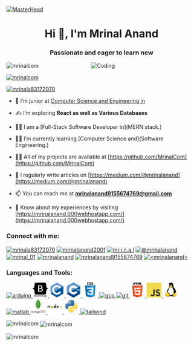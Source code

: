 [![MasterHead](https://repository-images.githubusercontent.com/588181932/e36ec678-7984-4cdd-8e4c-a3932772ff8e)](https://github.com/MrinalCom)
<h1 align="center">Hi 👋, I'm Mrinal Anand</h1>
<h3 align="center">Passionate and eager to learn new</h3>
<img align="right" alt="Coding" width="280" src="https://cdn.dribbble.com/users/1162077/screenshots/3848914/programmer.gif">

<p align="left"> <img src="https://komarev.com/ghpvc/?username=mrinalcom&label=Profile%20views&color=0e75b6&style=flat" alt="mrinalcom" /> </p>

<p align="left"> <a href="https://github.com/ryo-ma/github-profile-trophy"><img src="https://github-profile-trophy.vercel.app/?username=mrinalcom" alt="mrinalcom" /></a> </p>

<p align="left"> <a href="https://twitter.com/mrinala83172070" target="blank"><img src="https://img.shields.io/twitter/follow/mrinala83172070?logo=twitter&style=for-the-badge" alt="mrinala83172070" /></a> </p>

- 🏫 I’m junior at [Computer Science and Engineering in](IEM,Kolkata)

- ✍️ I’m exploring **React as well as Various Databases**

- 🧑‍💻 I am a [Full-Stack Software Developer in](MERN stack.)

- 🧑‍🎓 I’m currently learning [Computer Science and](Software Engineering.)

- 👨‍💻 All of my projects are available at [https://github.com/MrinalCom](https://github.com/MrinalCom)

- 📝 I regularly write articles on [https://medium.com/@mrinalanand](https://medium.com/@mrinalanand)

- 📫 You can reach me at **mrinalanand9155674769@gmail.com**

- 📄 Know about my experiences by visiting [https://mrinalanand.000webhostapp.com/](https://mrinalanand.000webhostapp.com/)

<h3 align="left">Connect with me:</h3>
<p align="left">
<a href="https://twitter.com/mrinala83172070" target="blank"><img align="center" src="https://raw.githubusercontent.com/rahuldkjain/github-profile-readme-generator/master/src/images/icons/Social/twitter.svg" alt="mrinala83172070" height="30" width="40" /></a>
<a href="https://linkedin.com/in/mrinalanand2001" target="blank"><img align="center" src="https://raw.githubusercontent.com/rahuldkjain/github-profile-readme-generator/master/src/images/icons/Social/linked-in-alt.svg" alt="mrinalanand2001" height="30" width="40" /></a>
<a href="https://instagram.com/mr.i.n.a.l" target="blank"><img align="center" src="https://raw.githubusercontent.com/rahuldkjain/github-profile-readme-generator/master/src/images/icons/Social/instagram.svg" alt="mr.i.n.a.l" height="30" width="40" /></a>
<a href="https://medium.com/@mrinalanand" target="blank"><img align="center" src="https://raw.githubusercontent.com/rahuldkjain/github-profile-readme-generator/master/src/images/icons/Social/medium.svg" alt="@mrinalanand" height="30" width="40" /></a>
<a href="https://www.codechef.com/users/mrinal_01" target="blank"><img align="center" src="https://cdn.jsdelivr.net/npm/simple-icons@3.1.0/icons/codechef.svg" alt="mrinal_01" height="30" width="40" /></a>
<a href="https://codeforces.com/profile/mrinalanand" target="blank"><img align="center" src="https://raw.githubusercontent.com/rahuldkjain/github-profile-readme-generator/master/src/images/icons/Social/codeforces.svg" alt="mrinalanand" height="30" width="40" /></a>
<a href="https://www.leetcode.com/mrinalanand9155674769" target="blank"><img align="center" src="https://raw.githubusercontent.com/rahuldkjain/github-profile-readme-generator/master/src/images/icons/Social/leet-code.svg" alt="mrinalanand9155674769" height="30" width="40" /></a>
<a href="https://auth.geeksforgeeks.org/user/<mrinalanand>" target="blank"><img align="center" src="https://raw.githubusercontent.com/rahuldkjain/github-profile-readme-generator/master/src/images/icons/Social/geeks-for-geeks.svg" alt="<mrinalanand>" height="30" width="40" /></a>
</p>

<h3 align="left">Languages and Tools:</h3>
<p align="left"> <a href="https://www.arduino.cc/" target="_blank" rel="noreferrer"> <img src="https://cdn.worldvectorlogo.com/logos/arduino-1.svg" alt="arduino" width="40" height="40"/> </a> <a href="https://getbootstrap.com" target="_blank" rel="noreferrer"> <img src="https://raw.githubusercontent.com/devicons/devicon/master/icons/bootstrap/bootstrap-plain-wordmark.svg" alt="bootstrap" width="40" height="40"/> </a> <a href="https://www.cprogramming.com/" target="_blank" rel="noreferrer"> <img src="https://raw.githubusercontent.com/devicons/devicon/master/icons/c/c-original.svg" alt="c" width="40" height="40"/> </a> <a href="https://www.w3schools.com/cpp/" target="_blank" rel="noreferrer"> <img src="https://raw.githubusercontent.com/devicons/devicon/master/icons/cplusplus/cplusplus-original.svg" alt="cplusplus" width="40" height="40"/> </a> <a href="https://www.w3schools.com/css/" target="_blank" rel="noreferrer"> <img src="https://raw.githubusercontent.com/devicons/devicon/master/icons/css3/css3-original-wordmark.svg" alt="css3" width="40" height="40"/> </a> <a href="https://cloud.google.com" target="_blank" rel="noreferrer"> <img src="https://www.vectorlogo.zone/logos/google_cloud/google_cloud-icon.svg" alt="gcp" width="40" height="40"/> </a> <a href="https://git-scm.com/" target="_blank" rel="noreferrer"> <img src="https://www.vectorlogo.zone/logos/git-scm/git-scm-icon.svg" alt="git" width="40" height="40"/> </a> <a href="https://www.w3.org/html/" target="_blank" rel="noreferrer"> <img src="https://raw.githubusercontent.com/devicons/devicon/master/icons/html5/html5-original-wordmark.svg" alt="html5" width="40" height="40"/> </a> <a href="https://developer.mozilla.org/en-US/docs/Web/JavaScript" target="_blank" rel="noreferrer"> <img src="https://raw.githubusercontent.com/devicons/devicon/master/icons/javascript/javascript-original.svg" alt="javascript" width="40" height="40"/> </a> <a href="https://www.linux.org/" target="_blank" rel="noreferrer"> <img src="https://raw.githubusercontent.com/devicons/devicon/master/icons/linux/linux-original.svg" alt="linux" width="40" height="40"/> </a> <a href="https://www.mathworks.com/" target="_blank" rel="noreferrer"> <img src="https://upload.wikimedia.org/wikipedia/commons/2/21/Matlab_Logo.png" alt="matlab" width="40" height="40"/> </a> <a href="https://www.mongodb.com/" target="_blank" rel="noreferrer"> <img src="https://raw.githubusercontent.com/devicons/devicon/master/icons/mongodb/mongodb-original-wordmark.svg" alt="mongodb" width="40" height="40"/> </a> <a href="https://nodejs.org" target="_blank" rel="noreferrer"> <img src="https://raw.githubusercontent.com/devicons/devicon/master/icons/nodejs/nodejs-original-wordmark.svg" alt="nodejs" width="40" height="40"/> </a> <a href="https://www.python.org" target="_blank" rel="noreferrer"> <img src="https://raw.githubusercontent.com/devicons/devicon/master/icons/python/python-original.svg" alt="python" width="40" height="40"/> </a> <a href="https://tailwindcss.com/" target="_blank" rel="noreferrer"> <img src="https://www.vectorlogo.zone/logos/tailwindcss/tailwindcss-icon.svg" alt="tailwind" width="40" height="40"/> </a> </p>

<p><img align="left" src="https://github-readme-stats.vercel.app/api/top-langs?username=mrinalcom&show_icons=true&locale=en&layout=compact" alt="mrinalcom" /></p>

<p>&nbsp;<img align="center" src="https://github-readme-stats.vercel.app/api?username=mrinalcom&show_icons=true&locale=en" alt="mrinalcom" /></p>

<p><img align="center" src="https://github-readme-streak-stats.herokuapp.com/?user=mrinalcom&" alt="mrinalcom" /></p>
